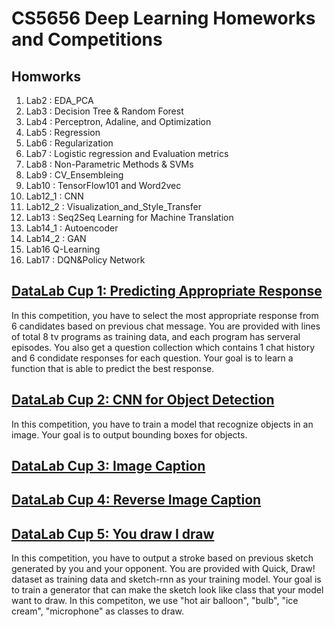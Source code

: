 # CS5656 Deep Learning Homeworks and Competitions

## Homworks
1. Lab2 : EDA_PCA
2. Lab3 : Decision Tree & Random Forest
3. Lab4 : Perceptron, Adaline, and Optimization
4. Lab5 : Regression
5. Lab6 : Regularization 
6. Lab7 : Logistic regression and Evaluation metrics
7. Lab8 : Non-Parametric Methods & SVMs 
8. Lab9 : CV_Ensembleing
9. Lab10 : TensorFlow101 and Word2vec
10. Lab12_1 : CNN
11. Lab12_2 : Visualization_and_Style_Transfer
12. Lab13 : Seq2Seq Learning for Machine Translation
13. Lab14_1 : Autoencoder
14. Lab14_2 : GAN
15. Lab16 Q-Learning
16. Lab17 : DQN&Policy Network

## [DataLab Cup 1: Predicting Appropriate Response](https://nthu-datalab.github.io/ml/competitions/01_Response_Selection/01_Response_Selection.html)
In this competition, you have to select the most appropriate response from 6 candidates based on previous chat message. You are provided with lines of total 8 tv programs as training data, and each program has serveral episodes. You also get a question collection which contains 1 chat history and 6 condidate responses for each question. Your goal is to learn a function that is able to predict the best response.

## [DataLab Cup 2: CNN for Object Detection](https://nthu-datalab.github.io/ml/competitions/02_Object_Detection/02_Object_Detection.html)
In this competition, you have to train a model that recognize objects in an image. Your goal is to output bounding boxes for objects.

## [DataLab Cup 3: Image Caption](https://nthu-datalab.github.io/ml/competitions/03_Image-Caption/03_Image-Caption.html)

## [DataLab Cup 4: Reverse Image Caption](https://nthu-datalab.github.io/ml/competitions/04_Reverse-Image-Caption/04_Reverse_Image_Caption.html)

## [DataLab Cup 5: You draw I draw](https://nthu-datalab.github.io/ml/competitions/05_Deep_Reinforcement_Learning_2018/05_You-Draw-I-Draw.html)

In this competition, you have to output a stroke based on previous sketch generated by you and your opponent. You are provided with Quick, Draw! dataset as training data and sketch-rnn as your training model. Your goal is to train a generator that can make the sketch look like class that your model want to draw. In this competiton, we use "hot air balloon", "bulb", "ice cream", "microphone" as classes to draw.